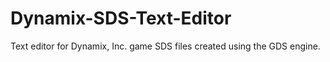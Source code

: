 # Dynamix-SDS-Text-Editor
Text editor for Dynamix, Inc. game SDS files created using the GDS engine.
